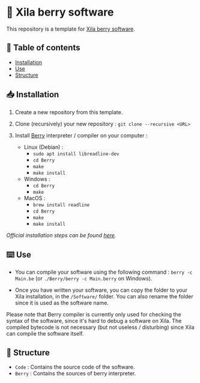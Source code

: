 # 🍓 Xila berry software

This repository is a template for [Xila berry software]().

## 📖 Table of contents

- [Installation](#installation)
- [Use](#use)
- [Structure](#structure)

## 📥 Installation

1. Create a new repository from this template.

2. Clone (recursively) your new repository : `git clone --recursive <URL>`

3. Install [Berry](https://github.com/berry-lang/berry) interpreter / compiler on your computer :
    
    - Linux (Debian) :
        - `sudo apt install libreadline-dev`
        - `cd Berry`
        - `make`
        - `make install`
    - Windows :
        - `cd Berry`
        - `make`
    - MacOS :
        - `brew install readline`
        - `cd Berry`
        - `make`
        - `make install` 

*Official installation steps can be found [here](https://github.com/berry-lang/berry).*

## ⌨️ Use

- You can compile your software using the following command : `berry -c Main.be` (or `./Berry/berry -c Main.berry` on Windows).

- Once you have written your software, you can copy the folder to your Xila installation, in the `/Software/` folder. You can also rename the folder since it is used as the software name.

Please note that Berry compiler is currently only used for checking the syntax of the software, since it's hard to debug a software on Xila. The compiled bytecode is not necessary (but not useless / disturbing) since Xila can compile the software itself.

## 📂 Structure

- `Code` : Contains the source code of the software.
- `Berry` : Contains the sources of berry interpreter.

